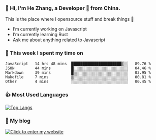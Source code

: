 ### 👋 Hi, I'm He Zhang, a Developer 🚀 from China.

This is the place where I opensource stuff and break things :rofl:

- I’m currently working on Javascript
- I’m currently learning Rust
- Ask me about anything related to Javascript

### 💪 This week I spent my time on 
<!--START_SECTION:waka-->
```text
JavaScript   14 hrs 48 mins  ██████████████████████▒░░   89.76 % 
JSON         44 mins         █░░░░░░░░░░░░░░░░░░░░░░░░   04.46 % 
Markdown     39 mins         █░░░░░░░░░░░░░░░░░░░░░░░░   03.95 % 
Makefile     7 mins          ▒░░░░░░░░░░░░░░░░░░░░░░░░   00.81 % 
Other        4 mins          ░░░░░░░░░░░░░░░░░░░░░░░░░   00.45 % 
```
<!--END_SECTION:waka-->

### 👍 Most Used Languages
[![Top Langs](https://github-readme-stats.vercel.app/api/top-langs/?username=zhanghecool&layout=compact)](https://zhanghe.cool)

### 🌈 My blog 
[![Click to enter my website](https://cdn.jsdelivr.net/gh/zhanghecool/assets/images/gif/zhanghecools.gif)](https://zhanghe.cool)
